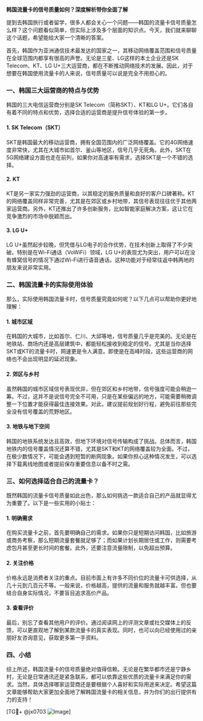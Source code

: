 **韩国流量卡的信号质量如何？深度解析带你全面了解**

提到去韩国旅行或者留学，很多人都会关心一个问题——韩国的流量卡信号质量怎么样？这个问题看似简单，但实际上涉及多个层面的知识点。今天，我们就来聊聊这个话题，希望能给大家一个清晰的答案。

首先，韩国作为亚洲通信技术最发达的国家之一，其移动网络覆盖范围和信号质量在全球范围内都享有很高的声誉。无论是三星、LG这样的本土企业还是SK Telecom、KT、LG U+三大运营商，都在不断推动网络技术的发展。因此，对于想要在韩国使用流量卡的人来说，信号质量可以说是完全不用担心的。

### 一、韩国三大运营商的特点与优势

韩国的三大电信运营商分别是SK Telecom（简称SKT）、KT和LG U+。它们各自有着不同的特点和优势，选择合适的运营商是提升信号体验的第一步。

#### 1. SK Telecom（SKT）
SKT是韩国最大的移动运营商，拥有全国范围内的广泛网络覆盖。它的4G网络速度非常快，尤其在大城市如首尔、釜山等地区，信号几乎无死角。此外，SKT在5G网络建设方面也走在前列，如果你对高速率有需求，选择SKT是一个不错的选择。

#### 2. KT
KT是另一家实力强劲的运营商，以其稳定的服务质量和良好的客户口碑著称。KT的网络覆盖同样非常完善，尤其是在郊区或乡村地带，其信号表现往往优于其他两家运营商。另外，KT还推出了许多创新服务，比如智能家庭解决方案，这让它在竞争激烈的市场中脱颖而出。

#### 3. LG U+
LG U+虽然起步较晚，但凭借与LG电子的合作优势，在技术创新上取得了不少突破。特别是在Wi-Fi通话（VoWiFi）领域，LG U+的表现尤为突出，用户可以在没有蜂窝信号的情况下通过Wi-Fi进行语音通话。这种功能对于经常往返中韩两地的朋友来说非常实用。

### 二、韩国流量卡的实际使用体验

那么，实际使用韩国流量卡时，信号质量究竟如何呢？以下几点可以帮助你更好地理解：

#### 1. 城市区域
在韩国的大城市，比如首尔、仁川、大邱等地，信号质量几乎是完美的。无论是在地铁站、商场内还是高层建筑中，都能轻松接收到稳定的信号。尤其是当你选择SKT或KT的流量卡时，网速更是令人满意。即使是在高峰时段，这些运营商的网络也不会出现明显的延迟现象。

#### 2. 郊区与乡村
虽然韩国的城市区域信号表现优异，但在郊区和乡村地带，信号强度可能会稍逊一筹。不过，这并不是说信号完全不可用，只是在某些偏远的地方，可能需要稍微调整一下位置才能获得最佳连接效果。对此，建议提前规划好行程，避免前往那些完全没有信号覆盖的荒野地区。

#### 3. 地铁与地下空间
韩国的地铁系统发达且高效，但地下环境对信号传输构成了挑战。总体而言，韩国地铁内的信号覆盖情况还算不错，尤其是SKT和KT的网络覆盖较为全面。不过，在极少数情况下，可能会遇到短暂的断网现象。如果你担心这种情况发生，可以选择下载离线地图或者提前保存重要信息以备不时之需。

### 三、如何选择适合自己的流量卡？

既然韩国的流量卡信号质量如此出色，那么如何挑选一款适合自己的产品就显得尤为重要了。以下是一些实用的小贴士：

#### 1. 明确需求
在购买流量卡之前，首先要明确自己的需求。如果你只是短期访问韩国，比如旅游或商务考察，那么短期流量套餐就足够了；而如果计划长期居住或工作，则需要考虑包月甚至更长时间的套餐。此外，还要注意流量限制，以免超出预算。

#### 2. 关注价格
价格永远是消费者关注的重点。目前市面上有许多不同价位的流量卡可供选择，从几十元到几百元不等。一般来说，价格越高，提供的流量和服务就越丰富。但也要结合自身实际情况，不要盲目追求高价产品。

#### 3. 查看评价
最后，别忘了查看其他用户的评价。通过阅读网上的评测文章或社交媒体上的反馈，可以更直观地了解到某款流量卡的真实表现。同时，也可以向已经使用过的亲朋好友咨询意见，获取更多第一手资料。

### 四、小结

综上所述，韩国流量卡的信号质量绝对值得信赖。无论是在繁华都市还是宁静乡村，无论是日常通讯还是紧急联系，都可以依靠这些优质的流量卡来满足你的需求。当然，具体选择哪家运营商还是要根据个人喜好和实际用途来决定。希望这篇文章能够帮助大家更加全面地了解韩国流量卡的相关信息，并为你们的出行提供有力的支持！

[TG💪+ @jx0703 ![Image](https://github.com/user-attachments/assets/dbca1d08-cadb-493c-b0ec-ad6f7a83f270)]